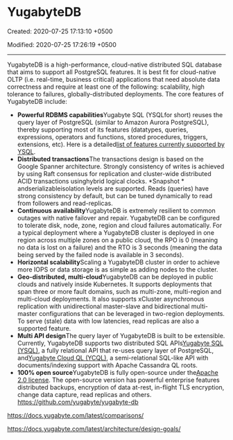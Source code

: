 # YugabyteDB

Created: 2020-07-25 17:13:10 +0500

Modified: 2020-07-25 17:26:19 +0500

---

YugabyteDB is a high-performance, cloud-native distributed SQL database that aims to support all PostgreSQL features. It is best fit for cloud-native OLTP (i.e. real-time, business critical) applications that need absolute data correctness and require at least one of the following: scalability, high tolerance to failures, globally-distributed deployments.
The core features of YugabyteDB include:
-   **Powerful RDBMS capabilities**Yugabyte SQL (YSQLfor short) reuses the query layer of PostgreSQL (similar to Amazon Aurora PostgreSQL), thereby supporting most of its features (datatypes, queries, expressions, operators and functions, stored procedures, triggers, extensions, etc). Here is a detailed[list of features currently supported by YSQL](https://github.com/yugabyte/yugabyte-db/blob/master/architecture/YSQL-Features-Supported.md).
-   **Distributed transactions**The transactions design is based on the Google Spanner architecture. Strongly consistency of writes is achieved by using Raft consensus for replication and cluster-wide distributed ACID transactions usinghybrid logical clocks. *Snapshot * andserializableisolation levels are supported. Reads (queries) have strong consistency by default, but can be tuned dynamically to read from followers and read-replicas.
-   **Continuous availability**YugabyteDB is extremely resilient to common outages with native failover and repair. YugabyteDB can be configured to tolerate disk, node, zone, region and cloud failures automatically. For a typical deployment where a YugabyteDB cluster is deployed in one region across multiple zones on a public cloud, the RPO is 0 (meaning no data is lost on a failure) and the RTO is 3 seconds (meaning the data being served by the failed node is available in 3 seconds).
-   **Horizontal scalability**Scaling a YugabyteDB cluster in order to achieve more IOPS or data storage is as simple as adding nodes to the cluster.
-   **Geo-distributed, multi-cloud**YugabyteDB can be deployed in public clouds and natively inside Kubernetes. It supports deployments that span three or more fault domains, such as multi-zone, multi-region and multi-cloud deployments. It also supports xCluster asynchronous replication with unidirectional master-slave and bidirectional multi-master configurations that can be leveraged in two-region deployments. To serve (stale) data with low latencies, read replicas are also a supported feature.
-   **Multi API design**The query layer of YugabyteDB is built to be extensible. Currently, YugabyteDB supports two distributed SQL APIs[Yugabyte SQL (YSQL)](https://docs.yugabyte.com/latest/api/ysql/), a fully relational API that re-uses query layer of PostgreSQL, and[Yugabyte Cloud QL (YCQL)](https://docs.yugabyte.com/latest/api/ycql/), a semi-relational SQL-like API with documents/indexing support with Apache Cassandra QL roots.
-   **100% open source**YugabyteDB is fully open-source under the[Apache 2.0 license](https://github.com/yugabyte/yugabyte-db/blob/master/LICENSE.md). The open-source version has powerful enterprise features distributed backups, encryption of data at-rest, in-flight TLS encryption, change data capture, read replicas and others.
<https://github.com/yugabyte/yugabyte-db>

<https://docs.yugabyte.com/latest/comparisons/>

<https://docs.yugabyte.com/latest/architecture/design-goals/>
